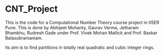 # CNT_Project

This is the code for a Computational Number Theory course project in IISER Pune. This is done by Abhijeet Mohanty, Gaurav Verma, Jetharam Bhambhu, Rudresh Gade under Prof. Vivek Mohan Mallick and Prof. Baskar Balasubramaniam.

Its aim is to find partitions in totally real quadratic and cubic integer rings.

